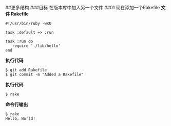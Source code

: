 ##更多结构
###目标
在版本库中加入另一个文件
##01 现在添加一个Rakefile
**文件 Rakefile**

	#!/usr/bin/ruby -wKU

	task :default => :run

	task :run do
  	   require './lib/hello'
	end
**执行代码**

`$ git add Rakefile`  
`$ git commit -m "Added a Rakefile"`

**执行代码**

`$ rake`

**命令行输出**

	$ rake
	Hello, World!
